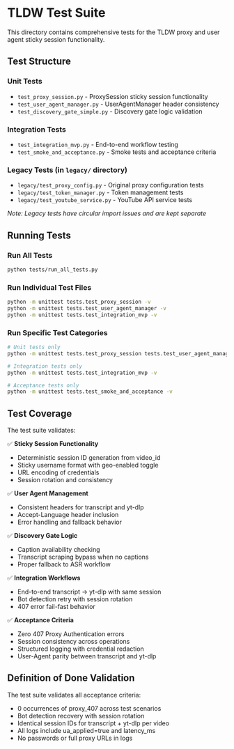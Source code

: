 # TLDW Test Suite

This directory contains comprehensive tests for the TLDW proxy and user agent sticky session functionality.

## Test Structure

### Unit Tests
- `test_proxy_session.py` - ProxySession sticky session functionality
- `test_user_agent_manager.py` - UserAgentManager header consistency
- `test_discovery_gate_simple.py` - Discovery gate logic validation

### Integration Tests
- `test_integration_mvp.py` - End-to-end workflow testing
- `test_smoke_and_acceptance.py` - Smoke tests and acceptance criteria

### Legacy Tests (in `legacy/` directory)
- `legacy/test_proxy_config.py` - Original proxy configuration tests
- `legacy/test_token_manager.py` - Token management tests  
- `legacy/test_youtube_service.py` - YouTube API service tests

*Note: Legacy tests have circular import issues and are kept separate*

## Running Tests

### Run All Tests
```bash
python tests/run_all_tests.py
```

### Run Individual Test Files
```bash
python -m unittest tests.test_proxy_session -v
python -m unittest tests.test_user_agent_manager -v
python -m unittest tests.test_integration_mvp -v
```

### Run Specific Test Categories
```bash
# Unit tests only
python -m unittest tests.test_proxy_session tests.test_user_agent_manager tests.test_discovery_gate_simple -v

# Integration tests only
python -m unittest tests.test_integration_mvp -v

# Acceptance tests only
python -m unittest tests.test_smoke_and_acceptance -v
```

## Test Coverage

The test suite validates:

✅ **Sticky Session Functionality**
- Deterministic session ID generation from video_id
- Sticky username format with geo-enabled toggle
- URL encoding of credentials
- Session rotation and consistency

✅ **User Agent Management**
- Consistent headers for transcript and yt-dlp
- Accept-Language header inclusion
- Error handling and fallback behavior

✅ **Discovery Gate Logic**
- Caption availability checking
- Transcript scraping bypass when no captions
- Proper fallback to ASR workflow

✅ **Integration Workflows**
- End-to-end transcript → yt-dlp with same session
- Bot detection retry with session rotation
- 407 error fail-fast behavior

✅ **Acceptance Criteria**
- Zero 407 Proxy Authentication errors
- Session consistency across operations
- Structured logging with credential redaction
- User-Agent parity between transcript and yt-dlp

## Definition of Done Validation

The test suite validates all acceptance criteria:
- 0 occurrences of proxy_407 across test scenarios
- Bot detection recovery with session rotation
- Identical session IDs for transcript + yt-dlp per video
- All logs include ua_applied=true and latency_ms
- No passwords or full proxy URLs in logs